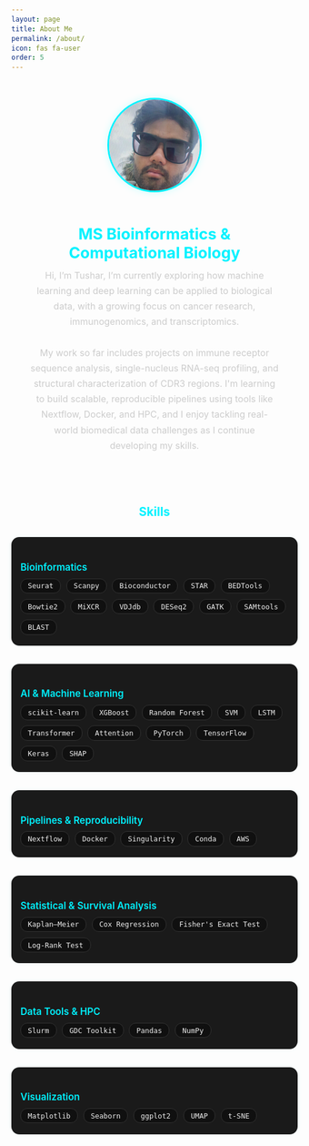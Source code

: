 ```yaml
---
layout: page
title: About Me
permalink: /about/
icon: fas fa-user
order: 5
---     
```


<style> 
.about-wrapper {
  text-align: center;
  padding: 2rem;
  color: #fff;
}

.about-wrapper img {
  width: 160px;
  height: 160px;
  object-fit: cover;
  border-radius: 50%;
  border: 3px solid #00f2ff;
  margin-bottom: 1rem;
  box-shadow: 0 0 14px rgba(0, 255, 255, 0.2);
}

.about-wrapper h1 {
  font-size: 1.7rem;
  color: #00f2ff;
  margin-bottom: 0.6rem;
  font-weight: 700;
}

.about-wrapper p {
  max-width: 750px;
  margin: 0 auto 1.8rem auto;
  font-size: 1rem;
  line-height: 1.7;
  color: #ccc;
}

/* Skills Section */

.skill-category {
  background: #1a1a1a;
  border-radius: 14px;
  padding: 1.2rem 1rem;
  margin: 2rem auto;
  max-width: 860px;
  box-shadow: 0 0 12px rgba(0,255,255,0.04);
  text-align: left;
}

.skill-category h3 {
  font-size: 1.05rem;
  color: #00f2ff;
  margin-bottom: 0.6rem;
  font-weight: 600;
}

.tech-stack {
  display: flex;
  flex-wrap: wrap;
  gap: 0.6rem;
}

.tech-badge {
  background: #101010;
  border: 1px solid #333;
  color: #eee;
  font-size: 0.78rem;
  padding: 0.3rem 0.75rem;
  border-radius: 12px;
  font-family: monospace;
  transition: all 0.3s ease;
}

.tech-badge:hover {
  background: #00f2ff;
  color: #000;
  transform: scale(1.05);
  cursor: pointer;
}
</style>

<div class="about-wrapper">
  <img src="/assets/img/tushar-profile.png" alt="Tushar">
  <h1>MS Bioinformatics & Computational Biology</h1>

  <p>
    Hi, I’m Tushar, I’m currently exploring how machine learning and deep learning can be applied to biological data, with a growing focus on cancer research, immunogenomics, and transcriptomics.
    <br><br>
    My work so far includes projects on immune receptor sequence analysis, single-nucleus RNA-seq profiling, and structural characterization of CDR3 regions. I'm learning to build scalable, reproducible pipelines using tools like Nextflow, Docker, and HPC, and I enjoy tackling real-world biomedical data challenges as I continue developing my skills.
  </p>
</div>

<h2 style="text-align:center; color:#00f2ff;">Skills</h2>

<!-- ==================== Bioinformatics ==================== -->
<div class="skill-category">
  <h3>Bioinformatics</h3>
  <div class="tech-stack">
    <div class="tech-badge">Seurat</div>
    <div class="tech-badge">Scanpy</div>
    <div class="tech-badge">Bioconductor</div>
    <div class="tech-badge">STAR</div>
    <div class="tech-badge">BEDTools</div>
    <div class="tech-badge">Bowtie2</div>
    <div class="tech-badge">MiXCR</div>
    <div class="tech-badge">VDJdb</div>
    <div class="tech-badge">DESeq2</div>
    <div class="tech-badge">GATK</div>
    <div class="tech-badge">SAMtools</div>
    <div class="tech-badge">BLAST</div>
  </div>
</div>

<!-- ==================== AI & Machine Learning ==================== -->
<div class="skill-category">
  <h3>AI & Machine Learning</h3>
  <div class="tech-stack">
    <div class="tech-badge">scikit-learn</div>
    <div class="tech-badge">XGBoost</div>
    <div class="tech-badge">Random Forest</div>
    <div class="tech-badge">SVM</div>
    <div class="tech-badge">LSTM</div>
    <div class="tech-badge">Transformer</div>
    <div class="tech-badge">Attention</div>
    <div class="tech-badge">PyTorch</div>
    <div class="tech-badge">TensorFlow</div>
    <div class="tech-badge">Keras</div>
    <div class="tech-badge">SHAP</div>
  </div>
</div>

<!-- ==================== Pipelines & Reproducibility ==================== -->
<div class="skill-category">
  <h3>Pipelines & Reproducibility</h3>
  <div class="tech-stack">
    <div class="tech-badge">Nextflow</div>
    <div class="tech-badge">Docker</div>
    <div class="tech-badge">Singularity</div>
    <div class="tech-badge">Conda</div>
    <div class="tech-badge">AWS</div>
  </div>
</div>

<!-- ==================== Statistical & Survival Analysis ==================== -->
<div class="skill-category">
  <h3>Statistical & Survival Analysis</h3>
  <div class="tech-stack">
    <div class="tech-badge">Kaplan–Meier</div>
    <div class="tech-badge">Cox Regression</div>
    <div class="tech-badge">Fisher's Exact Test</div>
    <div class="tech-badge">Log-Rank Test</div>
  </div>
</div>

<!-- ==================== Data Tools & HPC ==================== -->
<div class="skill-category">
  <h3>Data Tools & HPC</h3>
  <div class="tech-stack">
    <div class="tech-badge">Slurm</div>
    <div class="tech-badge">GDC Toolkit</div>
    <div class="tech-badge">Pandas</div>
    <div class="tech-badge">NumPy</div>
  </div>
</div>

<!-- ==================== Visualization ==================== -->
<div class="skill-category">
  <h3>Visualization</h3>
  <div class="tech-stack">
    <div class="tech-badge">Matplotlib</div>
    <div class="tech-badge">Seaborn</div>
    <div class="tech-badge">ggplot2</div>
    <div class="tech-badge">UMAP</div>
    <div class="tech-badge">t-SNE</div>
  </div>
</div>
